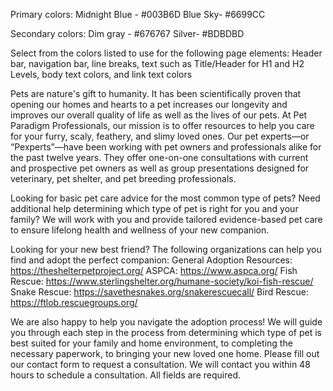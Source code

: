 Primary colors:
Midnight Blue - #003B6D
Blue Sky- #6699CC


Secondary colors:
Dim gray - #676767
Silver- #BDBDBD

Select from the colors listed to use for the following page elements:
Header bar, 
navigation bar, 
line breaks, 
text such as Title/Header for H1 and H2 Levels, 
body text colors, and 
link text colors 


Pets are nature's gift to humanity. It has been scientifically proven that opening our homes and hearts to a pet increases our longevity and improves our overall quality of life as well as the lives of our pets. At Pet Paradigm Professionals, our mission is to offer resources to help you care for your furry, scaly, feathery, and slimy loved ones. Our pet experts—or “Pexperts”—have been working with pet owners and professionals alike for the past twelve years. They offer one-on-one consultations with current and prospective pet owners as well as group presentations designed for veterinary, pet shelter, and pet breeding professionals.

Looking for basic pet care advice for the most common type of pets? Need additional help determining which type of pet is right for you and your family? We will work with you and provide tailored evidence-based pet care to ensure lifelong health and wellness of your new companion. 

Looking for your new best friend? The following organizations can help you find and adopt the perfect companion:
General Adoption Resources: https://theshelterpetproject.org/ 
ASPCA: https://www.aspca.org/ 
Fish Rescue: https://www.sterlingshelter.org/humane-society/koi-fish-rescue/
Snake Rescue: https://savethesnakes.org/snakerescuecall/
Bird Rescue: https://ftlob.rescuegroups.org/

We are also happy to help you navigate the adoption process! We will guide you through each step in the process from determining which type of pet is best suited for your family and home environment, to completing the necessary paperwork, to bringing your new loved one home. Please fill out our contact form to request a consultation. We will contact you within 48 hours to schedule a consultation. All fields are required.



